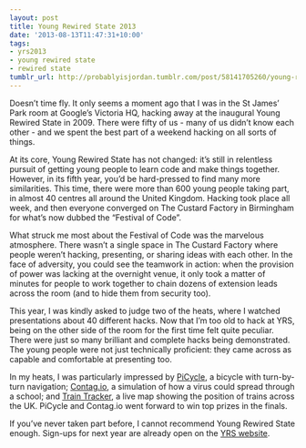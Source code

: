 ```yaml
---
layout: post
title: Young Rewired State 2013
date: '2013-08-13T11:47:31+10:00'
tags:
- yrs2013
- young rewired state
- rewired state
tumblr_url: http://probablyisjordan.tumblr.com/post/58141705260/young-rewired-state-2013
---
```

<p>Doesn&rsquo;t time fly. It only seems a moment ago that I was in the St James&rsquo; Park room at Google&rsquo;s Victoria HQ, hacking away at the inaugural Young Rewired State in 2009. There were fifty of us - many of us didn&rsquo;t know each other - and we spent the best part of a weekend hacking on all sorts of things.</p>

<p>At its core, Young Rewired State has not changed: it&rsquo;s still in relentless pursuit of getting young people to learn code and make things together. However, in its fifth year, you&rsquo;d be hard-pressed to find many more similarities. This time, there were more than 600 young people taking part, in almost 40 centres all around the United Kingdom. Hacking took place all week, and then everyone converged on The Custard Factory in Birmingham for what&rsquo;s now dubbed the &ldquo;Festival of Code&rdquo;.</p>

<p>What struck me most about the Festival of Code was the marvelous atmosphere. There wasn&rsquo;t a single space in The Custard Factory where people weren&rsquo;t hacking, presenting, or sharing ideas with each other. In the face of adversity, you could see the teamwork in action: when the provision of power was lacking at the overnight venue, it only took a matter of minutes for people to work together to chain dozens of extension leads across the room (and to hide them from security too).</p>

<p>This year, I was kindly asked to judge two of the heats, where I watched presentations about 40 different hacks. Now that I&rsquo;m too old to hack at YRS, being on the other side of the room for the first time felt quite peculiar. There were just so many brilliant and complete hacks being demonstrated. The young people were not just technically proficient: they came across as capable and comfortable at presenting too.</p>

<p>In my heats, I was particularly impressed by <a href="http://hacks.youngrewiredstate.org/events/YRS2013/picycle">PiCycle</a>, a bicycle with turn-by-turn navigation; <a href="http://hacks.youngrewiredstate.org/events/YRS2013/contag-io">Contag.io</a>, a simulation of how a virus could spread through a school; and <a href="http://hacks.youngrewiredstate.org/events/YRS2013/train-tracker">Train Tracker</a>, a live map showing the position of trains across the UK. PiCycle and Contag.io went forward to win top prizes in the finals.</p>

<p>If you&rsquo;ve never taken part before, I cannot recommend Young Rewired State enough. Sign-ups for next year are already open on the <a href="http://youngrewiredstate.org/">YRS website</a>.</p>
